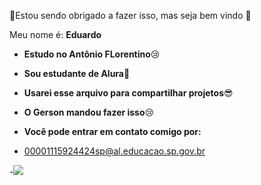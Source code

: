 🥵Estou sendo obrigado a fazer isso, mas seja bem vindo 🥶

 Meu nome é: **Eduardo**

- **Estudo no Antônio FLorentino**😢
- **Sou estudante de Alura**🥶
- **Usarei esse arquivo para compartilhar projetos**😎
- **O Gerson mandou fazer isso**😢

- **Você pode entrar em contato comigo por:**
- 00001115924424sp@al.educacao.sp.gov.br

-![](https://tenor.com/pt-BR/view/deadpool-gif-19292832)
  

